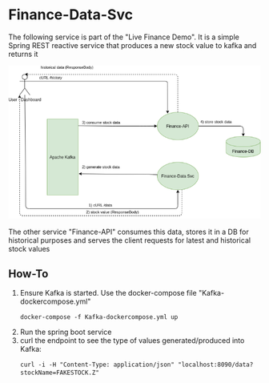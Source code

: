 # Finance-Data-Svc

The following service is part of the "Live Finance Demo".
It is a simple Spring REST reactive service that produces a new stock value to kafka and returns it

![app-diagram](live-finance-demo.png)

The other service "Finance-API" consumes this data, stores it in a DB for historical purposes and serves the client requests for latest and historical stock values

## How-To

1. Ensure Kafka is started. Use the docker-compose file "Kafka-dockercompose.yml"
    ````
   docker-compose -f Kafka-dockercompose.yml up
   ````
2. Run the spring boot service
3. curl the endpoint to see the type of values generated/produced into Kafka:
    ````
    curl -i -H "Content-Type: application/json" "localhost:8090/data?stockName=FAKESTOCK.Z"
    ````